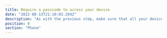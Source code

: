 ```yaml
---
title: Require a passcode to access your device
date: "2022-08-13T21:10:03.284Z"
description: "As with the previous step, make sure that all your devices have at least one layer to prevent unwanted access. This could be a PIN, passcode, fingerprint or other biometric security mechanism. Make sure that any passwords or pins don’t correspond to known information like birthdays or names."
position: 0
section: "Phone"
---
```

